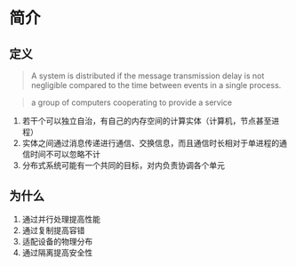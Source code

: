 # 简介
## 定义
> A system is distributed if the message transmission delay is not negligible compared to the time between events in a single process.

> a group of computers cooperating to provide a service

1. 若干个可以独立自治，有自己的内存空间的计算实体（计算机，节点甚至进程）
2. 实体之间通过消息传递进行通信、交换信息，而且通信时长相对于单进程的通信时间不可以忽略不计 
3. 分布式系统可能有一个共同的目标，对内负责协调各个单元
## 为什么
1. 通过并行处理提高性能
2. 通过复制提高容错
3. 适配设备的物理分布
4. 通过隔离提高安全性